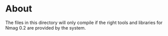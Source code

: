 # About

The files in this directory will only compile if the right tools and libraries
for Nmag 0.2 are provided by the system.
